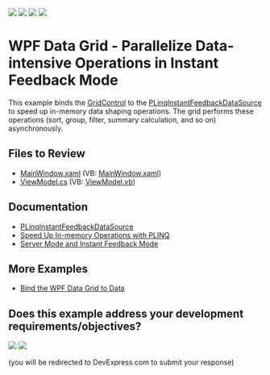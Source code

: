 <!-- default badges list -->
![](https://img.shields.io/endpoint?url=https://codecentral.devexpress.com/api/v1/VersionRange/128652045/24.2.1%2B)
[![](https://img.shields.io/badge/Open_in_DevExpress_Support_Center-FF7200?style=flat-square&logo=DevExpress&logoColor=white)](https://supportcenter.devexpress.com/ticket/details/E3382)
[![](https://img.shields.io/badge/📖_How_to_use_DevExpress_Examples-e9f6fc?style=flat-square)](https://docs.devexpress.com/GeneralInformation/403183)
[![](https://img.shields.io/badge/💬_Leave_Feedback-feecdd?style=flat-square)](#does-this-example-address-your-development-requirementsobjectives)
<!-- default badges end -->

# WPF Data Grid - Parallelize Data-intensive Operations in Instant Feedback Mode

This example binds the [GridControl](https://docs.devexpress.com/WPF/DevExpress.Xpf.Grid.GridControl) to the [PLinqInstantFeedbackDataSource](https://docs.devexpress.com/WPF/DevExpress.Xpf.Core.ServerMode.PLinqInstantFeedbackDataSource) to speed up in-memory data shaping operations. The grid performs these operations (sort, group, filter, summary calculation, and so on) asynchronously.

## Files to Review

* [MainWindow.xaml](./CS/MainWindow.xaml) (VB: [MainWindow.xaml](./VB/MainWindow.xaml))
* [ViewModel.cs](./CS/ViewModel.cs) (VB: [ViewModel.vb](./VB/ViewModel.vb))

## Documentation

* [PLinqInstantFeedbackDataSource](https://docs.devexpress.com/WPF/DevExpress.Xpf.Core.ServerMode.PLinqInstantFeedbackDataSource)
* [Speed Up In-memory Operations with PLINQ](https://docs.devexpress.com/WPF/10472/controls-and-libraries/data-grid/bind-to-data/server-mode-and-instant-feedback/bind-to-in-memory-data-using-plinq)
* [Server Mode and Instant Feedback Mode](https://docs.devexpress.com/WPF/6279/controls-and-libraries/data-grid/bind-to-data/server-mode-and-instant-feedback-mode)

## More Examples

* [Bind the WPF Data Grid to Data](https://github.com/DevExpress-Examples/how-to-bind-wpf-grid-to-data)
<!-- feedback -->
## Does this example address your development requirements/objectives?

[<img src="https://www.devexpress.com/support/examples/i/yes-button.svg"/>](https://www.devexpress.com/support/examples/survey.xml?utm_source=github&utm_campaign=wpf-data-grid-parallelize-data-intensive-operations-on-in-memory-data-in-instant-feedback-mode&~~~was_helpful=yes) [<img src="https://www.devexpress.com/support/examples/i/no-button.svg"/>](https://www.devexpress.com/support/examples/survey.xml?utm_source=github&utm_campaign=wpf-data-grid-parallelize-data-intensive-operations-on-in-memory-data-in-instant-feedback-mode&~~~was_helpful=no)

(you will be redirected to DevExpress.com to submit your response)
<!-- feedback end -->
